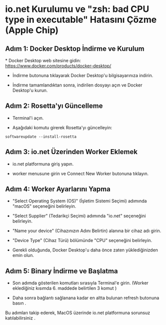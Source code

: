 # io.net Kurulumu ve "zsh: bad CPU type in executable" Hatasını Çözme (Apple Chip)

## Adım 1: Docker Desktop İndirme ve Kurulum

\* Docker Desktop web sitesine gidin: <a href="https://www.docker.com/products/docker-desktop/">https://www.docker.com/products/docker-desktop/</a>

* İndirme butonuna tıklayarak Docker Desktop'u bilgisayarınıza indirin.

* İndirme tamamlandıktan sonra, indirilen dosyayı açın ve Docker Desktop'u kurun.

## Adım 2: Rosetta'yı Güncelleme

* Terminal'i açın.

* Aşağıdaki komutu girerek Rosetta'yı güncelleyin:

<code>softwareupdate --install-rosetta</code>

## Adım 3: io.net Üzerinden Worker Eklemek

* io.net platformuna giriş yapın.

* worker menusune girin ve Connect New Worker butonuna tıklayın.

## Adım 4: Worker Ayarlarını Yapma

* "Select Operating System (OS)" (İşletim Sistemi Seçimi) adımında "macOS" seçeneğini belirleyin.

* "Select Supplier" (Tedarikçi Seçimi) adımında "io.net" seçeneğini belirleyin.

* "Name your device" (Cihazınızın Adını Belirtin) alanına bir cihaz adı girin.

* "Device Type" (Cihaz Türü) bölümünde "CPU" seçeneğini belirleyin.

* Gerekli olduğunda, Docker Desktop'u daha önce zaten yüklediğinizden emin olun.

## Adım 5: Binary İndirme ve Başlatma

* Son adımda gösterilen komutları sırasıyla Terminal'e girin. (Worker eklediğiniz kısımda 6. maddede belirtilen 3 komut )

* Daha sonra bağlantı sağlanana kadar en altta bulunan refresh butonuna basın .

Bu adımları takip ederek, MacOS üzerinde io.net platformuna sorunsuz katılabilirsiniz .
